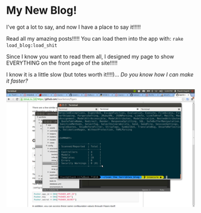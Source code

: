 # My New Blog!

I've got a lot to say, and now I have a place to say it!!!!!

Read all my amazing posts!!!!! You can load them into the app with: `rake load_blog:load_shit`

Since I know you want to read them all, I designed my page to show EVERYTHING on the front page of the site!!!!!

I know it is a little slow (but totes worth it!!!!)... _Do you know how I can make it faster?_

![brakeman](/public/brakeman.png "Brakeman Works")
